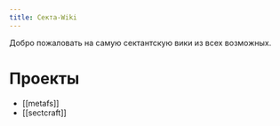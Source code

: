 ```yaml
---
title: Секта-Wiki
---
```


Добро пожаловать на самую сектантскую вики из всех возможных.

# Проекты

- [[metafs]]
- [[sectcraft]]
